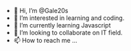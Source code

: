 - 👋 Hi, I’m @Gale20s
- 👀 I’m interested in learning and coding.
- 🌱 I’m currently learning Javascript
- 💞️ I’m looking to collaborate on IT field.
- 📫 How to reach me ...

<!---
Gale20s/Gale20s is a ✨ special ✨ repository because its `README.md` (this file) appears on your GitHub profile.
You can click the Preview link to take a look at your changes.
--->
